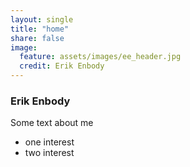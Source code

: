 ```yaml
---
layout: single
title: "home"
share: false
image: 
  feature: assets/images/ee_header.jpg
  credit: Erik Enbody
---
```


### Erik Enbody

Some text about me

+ one interest
+ two interest
